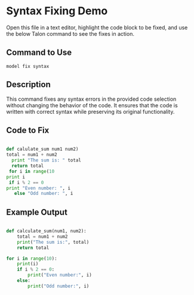 # Syntax Fixing Demo

Open this file in a text editor, highlight the code block to be fixed, and use the below Talon command to see the fixes in action.

## Command to Use

`model fix syntax`

## Description

This command fixes any syntax errors in the provided code selection without changing the behavior of the code. It ensures that the code is written with correct syntax while preserving its original functionality.

## Code to Fix

```python

def calulate_sum num1 num2)
total = num1 + num2
  print "The sum is: " total
  return total
 for i in range(10
print i
 if i % 2 == 0
print "Even number: ", i
   else "Odd number: ", i

```

## Example Output

```python

def calculate_sum(num1, num2):
    total = num1 + num2
    print("The sum is:", total)
    return total

for i in range(10):
    print(i)
    if i % 2 == 0:
        print("Even number:", i)
    else:
        print("Odd number:", i)

```
